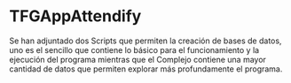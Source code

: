 # TFGAppAttendify
Se han adjuntado dos Scripts que permiten la creación de bases de datos, uno es el sencillo que contiene lo básico para el funcionamiento y la ejecución del programa mientras que el Complejo contiene una mayor cantidad de datos que permiten explorar más profundamente el programa.


